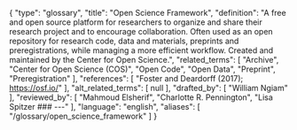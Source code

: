 {
    "type": "glossary",
    "title": "Open Science Framework",
    "definition": "A free and open source platform for researchers to organize and share their research project and to encourage collaboration. Often used as an open repository for research code, data and materials, preprints and preregistrations, while managing a more efficient workflow. Created and maintained by the Center for Open Science.",
    "related_terms": [
        "Archive",
        "Center for Open Science (COS)",
        "Open Code",
        "Open Data",
        "Preprint",
        "Preregistration"
    ],
    "references": [
        "Foster and Deardorff (2017); https://osf.io/"
    ],
    "alt_related_terms": [
        null
    ],
    "drafted_by": [
        "William Ngiam"
    ],
    "reviewed_by": [
        "Mahmoud Elsherif",
        "Charlotte R. Pennington",
        "Lisa Spitzer  ### ---"
    ],
    "language": "english",
    "aliases": [
        "/glossary/open_science_framework"
    ]
}